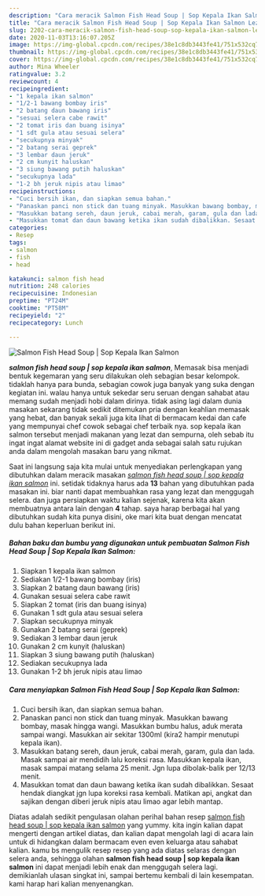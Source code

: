 ```yaml
---
description: "Cara meracik Salmon Fish Head Soup | Sop Kepala Ikan Salmon Lezat"
title: "Cara meracik Salmon Fish Head Soup | Sop Kepala Ikan Salmon Lezat"
slug: 2202-cara-meracik-salmon-fish-head-soup-sop-kepala-ikan-salmon-lezat
date: 2020-11-03T13:16:07.205Z
image: https://img-global.cpcdn.com/recipes/38e1c8db3443fe41/751x532cq70/salmon-fish-head-soup-sop-kepala-ikan-salmon-foto-resep-utama.jpg
thumbnail: https://img-global.cpcdn.com/recipes/38e1c8db3443fe41/751x532cq70/salmon-fish-head-soup-sop-kepala-ikan-salmon-foto-resep-utama.jpg
cover: https://img-global.cpcdn.com/recipes/38e1c8db3443fe41/751x532cq70/salmon-fish-head-soup-sop-kepala-ikan-salmon-foto-resep-utama.jpg
author: Mina Wheeler
ratingvalue: 3.2
reviewcount: 4
recipeingredient:
- "1 kepala ikan salmon"
- "1/2-1 bawang bombay iris"
- "2 batang daun bawang iris"
- "sesuai selera cabe rawit"
- "2 tomat iris dan buang isinya"
- "1 sdt gula atau sesuai selera"
- "secukupnya minyak"
- "2 batang serai geprek"
- "3 lembar daun jeruk"
- "2 cm kunyit haluskan"
- "3 siung bawang putih haluskan"
- "secukupnya lada"
- "1-2 bh jeruk nipis atau limao"
recipeinstructions:
- "Cuci bersih ikan, dan siapkan semua bahan."
- "Panaskan panci non stick dan tuang minyak. Masukkan bawang bombay, masak hingga wangi. Masukkan bumbu halus, aduk merata sampai wangi. Masukkan air sekitar 1300ml (kira2 hampir menutupi kepala ikan)."
- "Masukkan batang sereh, daun jeruk, cabai merah, garam, gula dan lada. Masak sampai air mendidih lalu koreksi rasa. Masukkan kepala ikan, masak sampai matang selama 25 menit. Jgn lupa dibolak-balik per 12/13 menit."
- "Masukkan tomat dan daun bawang ketika ikan sudah dibalikkan. Sesaat hendak diangkat jgn lupa koreksi rasa kembali. Matikan api, angkat dan sajikan dengan diberi jeruk nipis atau limao agar lebih mantap."
categories:
- Resep
tags:
- salmon
- fish
- head

katakunci: salmon fish head 
nutrition: 248 calories
recipecuisine: Indonesian
preptime: "PT24M"
cooktime: "PT58M"
recipeyield: "2"
recipecategory: Lunch

---
```



![Salmon Fish Head Soup | Sop Kepala Ikan Salmon](https://img-global.cpcdn.com/recipes/38e1c8db3443fe41/751x532cq70/salmon-fish-head-soup-sop-kepala-ikan-salmon-foto-resep-utama.jpg)

<b><i>salmon fish head soup | sop kepala ikan salmon</i></b>, Memasak bisa menjadi bentuk kegemaran yang seru dilakukan oleh sebagian besar kelompok. tidaklah hanya para bunda, sebagian cowok juga banyak yang suka dengan kegiatan ini. walau hanya untuk sekedar seru seruan dengan sahabat atau memang sudah menjadi hobi dalam dirinya. tidak asing lagi dalam dunia masakan sekarang tidak sedikit ditemukan pria dengan keahlian memasak yang hebat, dan banyak sekali juga kita lihat di bermacam kedai dan cafe yang mempunyai chef cowok sebagai chef terbaik nya.
 sop kepala ikan salmon</u> tersebut menjadi makanan yang lezat dan sempurna, oleh sebab itu ingat ingat alamat website ini di gadget anda sebagai salah satu rujukan anda dalam mengolah masakan baru yang nikmat.


Saat ini langsung saja kita mulai untuk menyediakan perlengkapan yang dibutuhkan dalam meracik masakan <u><i>salmon fish head soup | sop kepala ikan salmon</i></u> ini. setidak tidaknya harus ada <b>13</b> bahan yang dibutuhkan pada masakan ini. biar nanti dapat membuahkan rasa yang lezat dan menggugah selera. dan juga persiapkan waktu kalian sejenak, karena kita akan membuatnya antara lain dengan <b>4</b> tahap. saya harap berbagai hal yang dibutuhkan sudah kita punya disini, oke mari kita buat dengan mencatat dulu bahan keperluan berikut ini.

<!--inarticleads1-->

##### Bahan baku dan bumbu yang digunakan untuk pembuatan Salmon Fish Head Soup | Sop Kepala Ikan Salmon:

1. Siapkan 1 kepala ikan salmon
1. Sediakan 1/2-1 bawang bombay (iris)
1. Siapkan 2 batang daun bawang (iris)
1. Gunakan sesuai selera cabe rawit
1. Siapkan 2 tomat (iris dan buang isinya)
1. Gunakan 1 sdt gula atau sesuai selera
1. Siapkan secukupnya minyak
1. Gunakan 2 batang serai (geprek)
1. Sediakan 3 lembar daun jeruk
1. Gunakan 2 cm kunyit (haluskan)
1. Siapkan 3 siung bawang putih (haluskan)
1. Sediakan secukupnya lada
1. Gunakan 1-2 bh jeruk nipis atau limao




<!--inarticleads2-->

##### Cara menyiapkan Salmon Fish Head Soup | Sop Kepala Ikan Salmon:

1. Cuci bersih ikan, dan siapkan semua bahan.
1. Panaskan panci non stick dan tuang minyak. Masukkan bawang bombay, masak hingga wangi. Masukkan bumbu halus, aduk merata sampai wangi. Masukkan air sekitar 1300ml (kira2 hampir menutupi kepala ikan).
1. Masukkan batang sereh, daun jeruk, cabai merah, garam, gula dan lada. Masak sampai air mendidih lalu koreksi rasa. Masukkan kepala ikan, masak sampai matang selama 25 menit. Jgn lupa dibolak-balik per 12/13 menit.
1. Masukkan tomat dan daun bawang ketika ikan sudah dibalikkan. Sesaat hendak diangkat jgn lupa koreksi rasa kembali. Matikan api, angkat dan sajikan dengan diberi jeruk nipis atau limao agar lebih mantap.




Diatas adalah sedikit pengulasan olahan perihal bahan resep <u>salmon fish head soup | sop kepala ikan salmon</u> yang yummy. kita ingin kalian dapat mengerti dengan artikel diatas, dan kalian dapat mengolah lagi di acara lain untuk di hidangkan dalam bermacam even even keluarga atau sahabat kalian. kamu bs mengulik resep resep yang ada diatas selaras dengan selera anda, sehingga olahan <b>salmon fish head soup | sop kepala ikan salmon</b> ini dapat menjadi lebih enak dan menggugah selera lagi. demikianlah ulasan singkat ini, sampai bertemu kembali di lain kesempatan. kami harap hari kalian menyenangkan.
